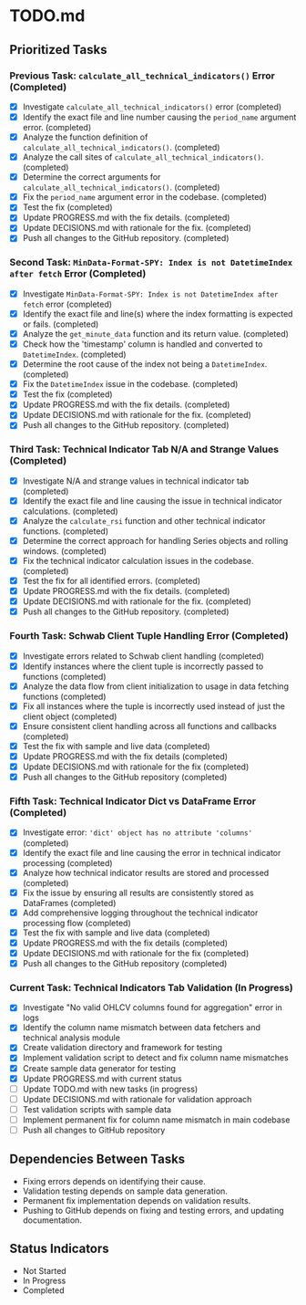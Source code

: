 # TODO.md

## Prioritized Tasks

### Previous Task: `calculate_all_technical_indicators()` Error (Completed)
- [X] Investigate `calculate_all_technical_indicators()` error (completed)
- [X] Identify the exact file and line number causing the `period_name` argument error. (completed)
- [X] Analyze the function definition of `calculate_all_technical_indicators()`. (completed)
- [X] Analyze the call sites of `calculate_all_technical_indicators()`. (completed)
- [X] Determine the correct arguments for `calculate_all_technical_indicators()`. (completed)
- [X] Fix the `period_name` argument error in the codebase. (completed)
- [X] Test the fix (completed)
- [X] Update PROGRESS.md with the fix details. (completed)
- [X] Update DECISIONS.md with rationale for the fix. (completed)
- [X] Push all changes to the GitHub repository. (completed)

### Second Task: `MinData-Format-SPY: Index is not DatetimeIndex after fetch` Error (Completed)
- [X] Investigate `MinData-Format-SPY: Index is not DatetimeIndex after fetch` error (completed)
- [X] Identify the exact file and line(s) where the index formatting is expected or fails. (completed)
- [X] Analyze the `get_minute_data` function and its return value. (completed)
- [X] Check how the 'timestamp' column is handled and converted to `DatetimeIndex`. (completed)
- [X] Determine the root cause of the index not being a `DatetimeIndex`. (completed)
- [X] Fix the `DatetimeIndex` issue in the codebase. (completed)
- [X] Test the fix (completed)
- [X] Update PROGRESS.md with the fix details. (completed)
- [X] Update DECISIONS.md with rationale for the fix. (completed)
- [X] Push all changes to the GitHub repository. (completed)

### Third Task: Technical Indicator Tab N/A and Strange Values (Completed)
- [X] Investigate N/A and strange values in technical indicator tab (completed)
- [X] Identify the exact file and line causing the issue in technical indicator calculations. (completed)
- [X] Analyze the `calculate_rsi` function and other technical indicator functions. (completed)
- [X] Determine the correct approach for handling Series objects and rolling windows. (completed)
- [X] Fix the technical indicator calculation issues in the codebase. (completed)
- [X] Test the fix for all identified errors. (completed)
- [X] Update PROGRESS.md with the fix details. (completed)
- [X] Update DECISIONS.md with rationale for the fix. (completed)
- [X] Push all changes to the GitHub repository. (completed)

### Fourth Task: Schwab Client Tuple Handling Error (Completed)
- [X] Investigate errors related to Schwab client handling (completed)
- [X] Identify instances where the client tuple is incorrectly passed to functions (completed)
- [X] Analyze the data flow from client initialization to usage in data fetching functions (completed)
- [X] Fix all instances where the tuple is incorrectly used instead of just the client object (completed)
- [X] Ensure consistent client handling across all functions and callbacks (completed)
- [X] Test the fix with sample and live data (completed)
- [X] Update PROGRESS.md with the fix details (completed)
- [X] Update DECISIONS.md with rationale for the fix (completed)
- [X] Push all changes to the GitHub repository (completed)

### Fifth Task: Technical Indicator Dict vs DataFrame Error (Completed)
- [X] Investigate error: `'dict' object has no attribute 'columns'` (completed)
- [X] Identify the exact file and line causing the error in technical indicator processing (completed)
- [X] Analyze how technical indicator results are stored and processed (completed)
- [X] Fix the issue by ensuring all results are consistently stored as DataFrames (completed)
- [X] Add comprehensive logging throughout the technical indicator processing flow (completed)
- [X] Test the fix with sample and live data (completed)
- [X] Update PROGRESS.md with the fix details (completed)
- [X] Update DECISIONS.md with rationale for the fix (completed)
- [X] Push all changes to the GitHub repository (completed)

### Current Task: Technical Indicators Tab Validation (In Progress)
- [X] Investigate "No valid OHLCV columns found for aggregation" error in logs
- [X] Identify the column name mismatch between data fetchers and technical analysis module
- [X] Create validation directory and framework for testing
- [X] Implement validation script to detect and fix column name mismatches
- [X] Create sample data generator for testing
- [X] Update PROGRESS.md with current status
- [ ] Update TODO.md with new tasks (in progress)
- [ ] Update DECISIONS.md with rationale for validation approach
- [ ] Test validation scripts with sample data
- [ ] Implement permanent fix for column name mismatch in main codebase
- [ ] Push all changes to GitHub repository

## Dependencies Between Tasks

- Fixing errors depends on identifying their cause.
- Validation testing depends on sample data generation.
- Permanent fix implementation depends on validation results.
- Pushing to GitHub depends on fixing and testing errors, and updating documentation.

## Status Indicators

- Not Started
- In Progress
- Completed
